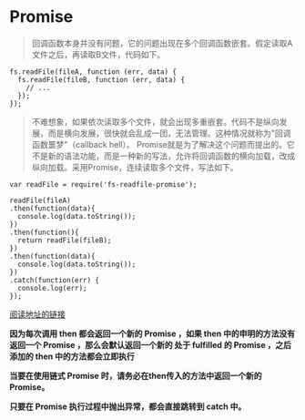 
# Promise

> 回调函数本身并没有问题，它的问题出现在多个回调函数嵌套。假定读取A文件之后，再读取B文件，代码如下。

```
fs.readFile(fileA, function (err, data) {
  fs.readFile(fileB, function (err, data) {
    // ...
  });
});
```

>不难想象，如果依次读取多个文件，就会出现多重嵌套。代码不是纵向发展，而是横向发展，很快就会乱成一团，无法管理。这种情况就称为"回调函数噩梦"（callback hell）。
Promise就是为了解决这个问题而提出的。它不是新的语法功能，而是一种新的写法，允许将回调函数的横向加载，改成纵向加载。采用Promise，连续读取多个文件，写法如下。


```
var readFile = require('fs-readfile-promise');

readFile(fileA)
.then(function(data){
  console.log(data.toString());
})
.then(function(){
  return readFile(fileB);
})
.then(function(data){
  console.log(data.toString());
})
.catch(function(err) {
  console.log(err);
});
```

[阅读地址的链接](https://aotu.io/notes/2016/01/08/promise/)

**因为每次调用 then 都会返回一个新的 Promise ，如果 then 中的申明的方法没有返回一个 Promise ，那么会默认返回一个新的
处于 fulfilled 的 Promise ，之后添加的 then 中的方法都会立即执行**

**当要在使用链式 Promise 时，请务必在then传入的方法中返回一个新的 Promise。**

**只要在 Promise 执行过程中抛出异常，都会直接跳转到 catch 中。**